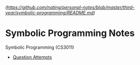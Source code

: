 *(https://github.com/nating/personal-notes/blob/master/third-year/symbolic-programming/README.md)*

# Symbolic Programming Notes

Symbolic Programming (CS3011)

* [Question Attempts](https://github.com/nating/personal-notes/blob/master/third-year/symbolic-programming/symbolic-programming.pl)
